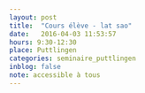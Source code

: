 ```yaml
---
layout: post
title:  "Cours élève - lat sao"
date:   2016-04-03 11:53:57
hours: 9:30-12:30
place: Puttlingen
categories: seminaire_puttlingen
inblog: false
note: accessible à tous
---
```

